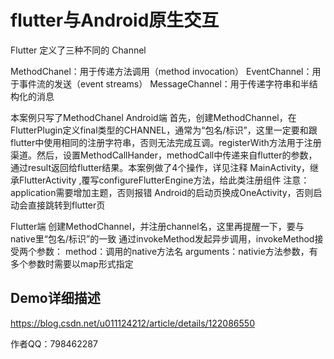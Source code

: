 # flutter与Android原生交互
Flutter 定义了三种不同的 Channel

MethodChanel：用于传递方法调用（method invocation）
EventChannel：用于事件流的发送（event streams）
MessageChannel：用于传递字符串和半结构化的消息

本案例只写了MethodChanel
Android端
首先，创建MethodChannel，在FlutterPlugin定义final类型的CHANNEL，通常为“包名/标识”，这里一定要和跟flutter中使用相同的注册字符串，否则无法完成互调。registerWith方法用于注册渠道。然后，设置MethodCallHander，methodCall中传递来自flutter的参数，通过result返回给flutter结果。本案例做了4个操作，详见注释
MainActivity，继承FlutterActivity ,覆写configureFlutterEngine方法，给此类注册组件
注意：
application需要增加主题，否则报错
Android的启动页换成OneActivity，否则启动会直接跳转到flutter页

Flutter端
创建MethodChannel，并注册channel名，这里再提醒一下，要与native里“包名/标识”的一致
通过invokeMethod发起异步调用，invokeMethod接受两个参数：
method：调用的native方法名
arguments：nativie方法参数，有多个参数时需要以map形式指定
## Demo详细描述
https://blog.csdn.net/u011124212/article/details/122086550

作者QQ：798462287


